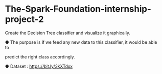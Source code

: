 # The-Spark-Foundation-internship-project-2

Create the Decision Tree classifier and visualize it graphically. 

● The purpose is if we feed any new data to this classifier, it would be able to 

predict the right class accordingly. 

● Dataset : https://bit.ly/3kXTdox


